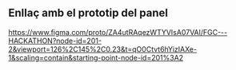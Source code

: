 ## Enllaç amb el prototip del panel

https://www.figma.com/proto/ZA4utRAqezWTYVIsA07VAl/FGC---HACKATHON?node-id=201-2&viewport=126%2C145%2C0.23&t=qO0Ctvt6hYizIAXe-1&scaling=contain&starting-point-node-id=201%3A2
